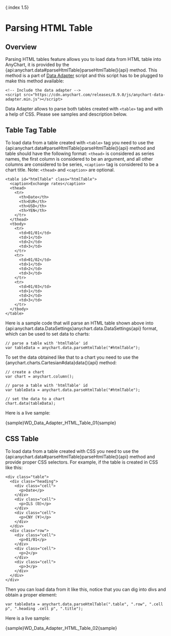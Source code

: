 {:index 1.5}
# Parsing HTML Table

## Overview

Parsing HTML tables feature allows you to load data from HTML table into AnyChart, it is provided by the {api:anychart.data#parseHtmlTable}parseHtmlTable(){api} method. This method is a part of [Data Adapter](Overview) script and this script has to be plugged to make this method available:

```
<!-- Include the data adapter -->
<script src="https://cdn.anychart.com/releases/8.9.0/js/anychart-data-adapter.min.js"></script>
```

Data Adapter allows to parse both tables created with `<table>` tag and with a help of CSS. Please see samples and description below.

## Table Tag Table

To load data from a table created with `<table>` tag you need to use the {api:anychart.data#parseHtmlTable}parseHtmlTable(){api} method and table should have the following format: `<thead>` is considered as series names, the first column is considered to be an argument, and all other columns are considered to be series, `<caption>` tag is considered to be a chart title. Note: `<thead>` and `<caption>` are optional.

```
<table id="htmlTable" class="htmlTable">
  <caption>Exchange rates</caption>
  <thead>
    <tr>
      <th>Date</th>
      <th>EUR</th>
      <th>USD</th>
      <th>YEN</th>
    </tr>
  </thead>
  <tbody>
    <tr>
      <td>01/01</td>
      <td>1</td>
      <td>2</td>
      <td>3</td>
    </tr>
    <tr>
      <td>01/02</td>
      <td>1</td>
      <td>2</td>
      <td>3</td>
    </tr>
    <tr>
      <td>01/03</td>
      <td>1</td>
      <td>2</td>
      <td>3</td>
    </tr>
  </tbody>
</table>
```

Here is a sample code that will parse an HTML table shown above into {api:anychart.data.DataSettings}anychart.data.DataSettings{api} format, which can be used to set data to charts:

```
// parse a table with 'htmlTable' id
var tableData = anychart.data.parseHtmlTable("#htmlTable");
```

To set the data obtained like that to a chart you need to use the {anychart.charts.Cartesian#data}data(){api} method:

```
// create a chart
var chart = anychart.column();

// parse a table with 'htmlTable' id
var tableData = anychart.data.parseHtmlTable("#htmlTable");

// set the data to a chart
chart.data(tableData);
```

Here is a live sample:

{sample}WD\_Data\_Adapter\_HTML\_Table\_01{sample}

## CSS Table

To load data from a table created with CSS you need to use the {api:anychart.data#parseHtmlTable}parseHtmlTable(){api} method and provide proper CSS selectors. For example, if the table is created in CSS like this:

```
<div class="table">
  <div class="heading">
    <div class="cell">
      <p>Date</p>
    </div>
    <div class="cell">
      <p>ILS (₪)</p>
    </div>
    <div class="cell">
      <p>CNY (¥)</p>
    </div>
  </div>
  <div class="row">
    <div class="cell">
      <p>01/01</p>
    </div>
    <div class="cell">
      <p>2</p>
    </div>
    <div class="cell">
      <p>3</p>
    </div>
  </div>
</div>
```

Then you can load data from it like this, notice that you can dig into divs and obtain a proper element:

```
var tableData = anychart.data.parseHtmlTable(".table", ".row", ".cell p", ".heading .cell p", ".title");
```

Here is a live sample:

{sample}WD\_Data\_Adapter\_HTML\_Table\_02{sample}